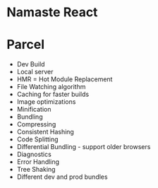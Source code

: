 # Namaste React

# Parcel
- Dev Build
- Local server
- HMR = Hot Module Replacement
- File Watching algorithm
- Caching for faster builds
- Image optimizations
- Minification
- Bundling
- Compressing
- Consistent Hashing
- Code Splitting
- Differential Bundling - support older browsers
- Diagnostics
- Error Handling
- Tree Shaking
- Different dev and prod bundles